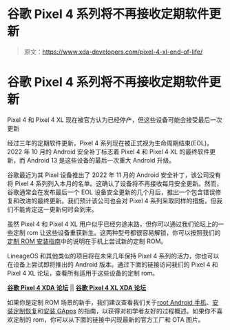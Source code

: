 # 谷歌 Pixel 4 系列将不再接收定期软件更新

> 原文：<https://www.xda-developers.com/pixel-4-xl-end-of-life/>

# 谷歌 Pixel 4 系列将不再接收定期软件更新

Pixel 4 和 Pixel 4 XL 现在被官方认为已经停产，但这些设备可能会接受最后一次更新

经过三年的定期软件更新，Pixel 4 系列现在被正式视为生命周期结束(EOL)。2022 年 10 月的 Android 安全补丁标志着 Pixel 4 和 Pixel 4 XL 的最终软件更新，而 Android 13 是这些设备的最后一次重大 Android 升级。

谷歌最近为其 Pixel 设备推出了 2022 年 11 月的 Android 安全补丁，该公司没有将 Pixel 4 系列列入本月的名单。这确认了设备将不再接收每月安全更新。然而，谷歌通常会在发布最后一个 EOL 设备安全更新的几个月后，推出一个包含错误修复和改进的最终更新。我们预计该公司也会对 Pixel 4 系列采取同样的措施，但我们不能肯定这一更新何时会到来。

虽然 Pixel 4 和 Pixel 4 XL 用户似乎已经穷途末路，但你可以通过我们论坛上的一些定制 rom 让这些设备重获新生。这两种型号都很容易解锁，你可以按照我们的[定制 ROM 安装指南](https://www.xda-developers.com/how-to-install-custom-rom-android/)中的说明在手机上尝试新的定制 ROM。

LineageOS 和其他类似的项目将在未来几年保持 Pixel 4 系列的活力，你也可以在设备上尝试即将推出的 Android 版本。通过下面的链接访问我们的 Pixel 4 和 Pixel 4 XL 论坛，查看所有适用于这些设备的定制 rom。

**[谷歌 Pixel 4 XDA 论坛](https://forum.xda-developers.com/c/google-pixel-4.9014/)** || **[谷歌 Pixel 4 XL XDA 论坛](https://forum.xda-developers.com/c/google-pixel-4-xl.9021/)**

如果你是定制 ROM 场景的新手，我们建议查看我们关于[root Android 手机](https://www.xda-developers.com/root/)、[安装定制恢复](https://www.xda-developers.com/how-to-install-twrp/)和[安装 GApps](https://www.xda-developers.com/download-google-apps-gapps/) 的指南，以获得对初学者友好的过程概述。如果你不喜欢定制的 rom，你可以从下面的链接中闪现最新的官方工厂和 OTA 图片。